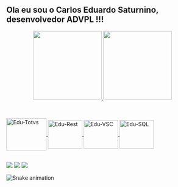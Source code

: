 ## Ola eu sou o Carlos Eduardo Saturnino, desenvolvedor ADVPL !!!

<div align="center">
  <a href="https://github.com/cesaturnino">
  <img height="180em" src="https://github-readme-stats.vercel.app/api?username=cesaturnino&show_icons=true&theme=dracula&include_all_commits=true&count_private=true"/>
  <img height="180em" src="https://github-readme-stats.vercel.app/api/top-langs/?username=cesaturnino&layout=compact&langs_count=7&theme=dracula"/>
</div>

##

<div style="display: inline_block"><br>
  <img align="center" alt="Edu-Totvs"  height="85" width="105" src="https://encrypted-tbn0.gstatic.com/images?q=tbn:ANd9GcRbVZSnkfIpSHwjK_zJM7OGhR8_zVoL9L2Mtg&usqp=CAU">
  <img align="center" alt="Edu-Rest"   height="75" width="90"  src="https://encrypted-tbn0.gstatic.com/images?q=tbn:ANd9GcTEcC4Z7W67Wo8GSP9H0hXUizd2-oSwyDL0WQ&usqp=CAU">
  <img align="center" alt="Edu-VSC"    height="75" width="90"  src="https://encrypted-tbn0.gstatic.com/images?q=tbn:ANd9GcRKUSeOmuh3Ct7jlgKeCAKk14DTgiVsr9048g&usqp=CAU">
  <img align="center" alt="Edu-SQL"    height="75" width="90"  src="https://encrypted-tbn0.gstatic.com/images?q=tbn:ANd9GcTbcC6WsgQVilWV6DU1y4qBP43tpgMrqmaiiw&usqp=CAU">
</div>
  
  ##
 
<div> 
  <a href="https://www.linkedin.com/in/carlos-eduardo-saturnino-68040926/" target="_blank"><img src="https://img.shields.io/badge/-LinkedIn-%230077B5?style=for-the-badge&logo=linkedin&logoColor=white" target="_blank"></a> 
  <a href = "mailto:carlos.saturnino@atlantaconsulting.com.br"><img src="https://img.shields.io/badge/-email     -%23333?style=for-the-badge&logo=e-mail&logoColor=white" target="_blank"></a>
  <a href="https://instagram.com/carlos_eduardo_saturnino" target="_blank"><img src="https://img.shields.io/badge/-Instagram-%23E4405F?style=for-the-badge&logo=instagram&logoColor=white" target="_blank"></a>
 
 ![Snake animation](https://github.com/cesaturnino/blob/output/github-contribution-grid-snake.svg)
 
</div>
